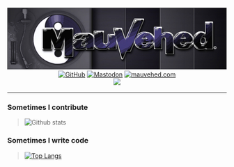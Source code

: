 <p align="center">
	<a href="https://mauvehed.com"><img src="images/mauvehed_transparent.png"></a>
	<br>
	<a href="https://github.com/mauvehed"><img src="https://img.shields.io/github/followers/mauvehed.svg?label=GitHub&style=social" alt="GitHub"></a>
	<a href="https://defcon.social/@mauvehed"><img src="https://img.shields.io/mastodon/follow/109350539749527099?domain=https%3A%2F%2Fdefcon.social&style=social" alt="Mastodon"></a>
	<a href="https://mauvehed.com"><img src="https://img.shields.io/website?down_color=red&style=social&up_color=purple&url=https%3A%2F%2Fmauvehed.com" alt="mauvehed.com"></a>
	<br>
	<a href="https://libraries.io/github/mauvehed"><img src="https://img.shields.io/badge/libraries.io-mauvehed-purple"></a>
</p>

---

### Sometimes I contribute
> ![Github stats](https://github-readme-stats.vercel.app/api?username=mauvehed&show_icons=true&theme=material-palenight)

### Sometimes I write code
> [![Top Langs](https://github-readme-stats.vercel.app/api/top-langs/?username=mauvehed&theme=material-palenight&layout=compact)](https://github.com/anuraghazra/github-readme-stats)

